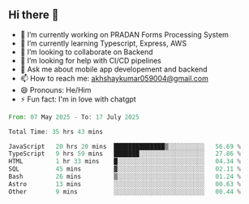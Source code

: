 ## Hi there 👋
- 🔭 I’m currently working on PRADAN Forms Processing System
- 🌱 I’m currently learning Typescript, Express, AWS
- 👯 I’m looking to collaborate on Backend
- 🤔 I’m looking for help with CI/CD pipelines
- 💬 Ask me about mobile app developement and backend
- 📫 How to reach me: akhshaykumar059004@gmail.com
- 😄 Pronouns: He/Him
- ⚡ Fun fact: I'm in love with chatgpt
 <!--START_SECTION:waka-->

```rust
From: 07 May 2025 - To: 17 July 2025

Total Time: 35 hrs 43 mins

JavaScript   20 hrs 20 mins  ██████████████▒░░░░░░░░░░   56.69 %
TypeScript   9 hrs 59 mins   ███████░░░░░░░░░░░░░░░░░░   27.86 %
HTML         1 hr 33 mins    █░░░░░░░░░░░░░░░░░░░░░░░░   04.34 %
SQL          45 mins         ▓░░░░░░░░░░░░░░░░░░░░░░░░   02.11 %
Bash         26 mins         ▒░░░░░░░░░░░░░░░░░░░░░░░░   01.24 %
Astro        13 mins         ░░░░░░░░░░░░░░░░░░░░░░░░░   00.63 %
Other        9 mins          ░░░░░░░░░░░░░░░░░░░░░░░░░   00.44 %
```

<!--END_SECTION:waka-->
